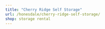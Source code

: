 ```yaml
---
title: "Cherry Ridge Self Storage"
url: /honesdale/cherry-ridge-self-storage/
shop: storage rental
---
```

